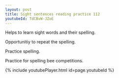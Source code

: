 ```yaml
---
layout: post
title: Sight sentences reading practice 112
youtubeId: TdCBvW-JZoE
---
```

 
 
Helps to learn sight words and their spelling.

Opportunitiy to repeat the spelling. 

Practice spelling. 
 
Practice for spelling bee competitions. 
 
{% include youtubePlayer.html id=page.youtubeId %}
 
 
